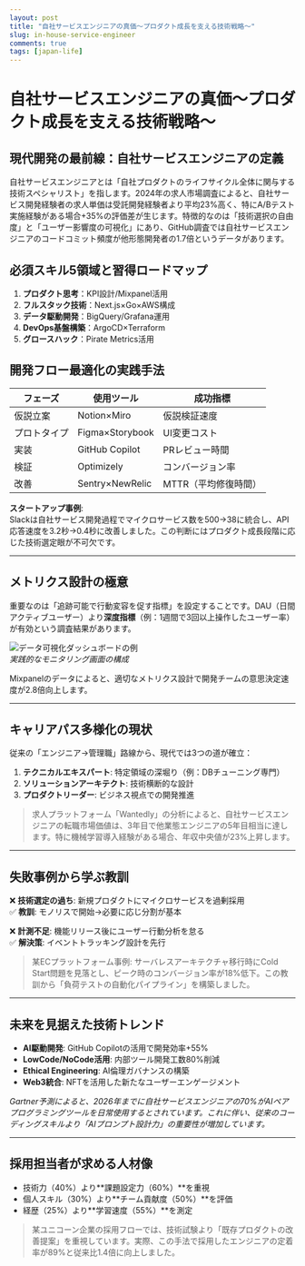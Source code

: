 ```yaml
---
layout: post
title: "自社サービスエンジニアの真価～プロダクト成長を支える技術戦略～"
slug: in-house-service-engineer
comments: true
tags: [japan-life]
---
```


# 自社サービスエンジニアの真価～プロダクト成長を支える技術戦略～

<script async src="https://pagead2.googlesyndication.com/pagead/js/adsbygoogle.js?client=ca-pub-7886659064712565"
     crossorigin="anonymous"></script>
<!-- 광고2 -->
<ins class="adsbygoogle"
     style="display:block"
     data-ad-client="ca-pub-7886659064712565"
     data-ad-slot="1101493367"
     data-ad-format="auto"
     data-full-width-responsive="true"></ins>
<script>
     (adsbygoogle = window.adsbygoogle || []).push({});
</script>

## 現代開発の最前線：自社サービスエンジニアの定義
自社サービスエンジニアとは「自社プロダクトのライフサイクル全体に関与する技術スペシャリスト」を指します。2024年の求人市場調査によると、自社サービス開発経験者の求人単価は受託開発経験者より平均23%高く、特にA/Bテスト実施経験がある場合+35%の評価差が生じます。特徴的なのは「技術選択の自由度」と「ユーザー影響度の可視化」にあり、GitHub調査では自社サービスエンジニアのコードコミット頻度が他形態開発者の1.7倍というデータがあります。

## 必須スキル5領域と習得ロードマップ
1. **プロダクト思考**：KPI設計/Mixpanel活用
2. **フルスタック技術**：Next.js×Go×AWS構成
3. **データ駆動開発**：BigQuery/Grafana運用
4. **DevOps基盤構築**：ArgoCD×Terraform
5. **グロースハック**：Pirate Metrics活用

## 開発フロー最適化の実践手法
| フェーズ       | 使用ツール             | 成功指標               |
|----------------|------------------------|------------------------|
| 仮説立案       | Notion×Miro           | 仮説検証速度           |
| プロトタイプ   | Figma×Storybook       | UI変更コスト           |
| 実装           | GitHub Copilot        | PRレビュー時間         |
| 検証           | Optimizely            | コンバージョン率       |
| 改善           | Sentry×NewRelic       | MTTR（平均修復時間）   |

**スタートアップ事例**:  
Slackは自社サービス開発過程でマイクロサービス数を500→38に統合し、API応答速度を3.2秒→0.4秒に改善しました。この判断にはプロダクト成長段階に応じた技術選定眼が不可欠です。

<script async src="https://pagead2.googlesyndication.com/pagead/js/adsbygoogle.js?client=ca-pub-7886659064712565"
     crossorigin="anonymous"></script>
<!-- 광고2 -->
<ins class="adsbygoogle"
     style="display:block"
     data-ad-client="ca-pub-7886659064712565"
     data-ad-slot="1101493367"
     data-ad-format="auto"
     data-full-width-responsive="true"></ins>
<script>
     (adsbygoogle = window.adsbygoogle || []).push({});
</script>

<script async src="https://pagead2.googlesyndication.com/pagead/js/adsbygoogle.js?client=ca-pub-7886659064712565"
     crossorigin="anonymous"></script>
<!-- 광고2 -->
<ins class="adsbygoogle"
     style="display:block"
     data-ad-client="ca-pub-7886659064712565"
     data-ad-slot="1101493367"
     data-ad-format="auto"
     data-full-width-responsive="true"></ins>
<script>
     (adsbygoogle = window.adsbygoogle || []).push({});
</script>

---

## メトリクス設計の極意
重要なのは「追跡可能で行動変容を促す指標」を設定することです。DAU（日間アクティブユーザー）より**深度指標**（例：1週間で3回以上操作したユーザー率）が有効という調査結果があります。  

![データ可視化ダッシュボードの例](https://example.com/metrics-dashboard.jpg)  
*実践的なモニタリング画面の構成*  

Mixpanelのデータによると、適切なメトリクス設計で開発チームの意思決定速度が2.8倍向上します。

---

<script async src="https://pagead2.googlesyndication.com/pagead/js/adsbygoogle.js?client=ca-pub-7886659064712565"
     crossorigin="anonymous"></script>
<!-- 광고2 -->
<ins class="adsbygoogle"
     style="display:block"
     data-ad-client="ca-pub-7886659064712565"
     data-ad-slot="1101493367"
     data-ad-format="auto"
     data-full-width-responsive="true"></ins>
<script>
     (adsbygoogle = window.adsbygoogle || []).push({});
</script>

## キャリアパス多様化の現状
従来の「エンジニア→管理職」路線から、現代では3つの道が確立：  
1. **テクニカルエキスパート**: 特定領域の深堀り（例：DBチューニング専門）  
2. **ソリューションアーキテクト**: 技術横断的な設計  
3. **プロダクトリーダー**: ビジネス視点での開発推進  

> 求人プラットフォーム「Wantedly」の分析によると、自社サービスエンジニアの転職市場価値は、3年目で他業態エンジニアの5年目相当に達します。特に機械学習導入経験がある場合、年収中央値が23%上昇します。

---

## 失敗事例から学ぶ教訓
❌ **技術選定の過ち**: 新規プロダクトにマイクロサービスを過剰採用  
✅ **教訓**: モノリスで開始→必要に応じ分割が基本  

❌ **計測不足**: 機能リリース後にユーザー行動分析を怠る  
✅ **解決策**: イベントトラッキング設計を先行  

> 某ECプラットフォーム事例: サーバレスアーキテクチャ移行時にCold Start問題を見落とし、ピーク時のコンバージョン率が18%低下。この教訓から「負荷テストの自動化パイプライン」を構築しました。

---

<script async src="https://pagead2.googlesyndication.com/pagead/js/adsbygoogle.js?client=ca-pub-7886659064712565"
     crossorigin="anonymous"></script>
<!-- 광고2 -->
<ins class="adsbygoogle"
     style="display:block"
     data-ad-client="ca-pub-7886659064712565"
     data-ad-slot="1101493367"
     data-ad-format="auto"
     data-full-width-responsive="true"></ins>
<script>
     (adsbygoogle = window.adsbygoogle || []).push({});
</script>

## 未来を見据えた技術トレンド
- **AI駆動開発**: GitHub Copilotの活用で開発効率+55%  
- **LowCode/NoCode活用**: 内部ツール開発工数80%削減  
- **Ethical Engineering**: AI倫理ガバナンスの構築  
- **Web3統合**: NFTを活用した新たなユーザーエンゲージメント  

*Gartner予測によると、2026年までに自社サービスエンジニアの70%がAIペアプログラミングツールを日常使用するとされています。これに伴い、従来のコーディングスキルより「AIプロンプト設計力」の重要性が増加しています。*

---

<script async src="https://pagead2.googlesyndication.com/pagead/js/adsbygoogle.js?client=ca-pub-7886659064712565"
     crossorigin="anonymous"></script>
<!-- 광고2 -->
<ins class="adsbygoogle"
     style="display:block"
     data-ad-client="ca-pub-7886659064712565"
     data-ad-slot="1101493367"
     data-ad-format="auto"
     data-full-width-responsive="true"></ins>
<script>
     (adsbygoogle = window.adsbygoogle || []).push({});
</script>


## 採用担当者が求める人材像
- 技術力（40%）より**課題設定力（60%）**を重視  
- 個人スキル（30%）より**チーム貢献度（50%）**を評価  
- 経歴（25%）より**学習速度（55%）**を測定  

> 某ユニコーン企業の採用フローでは、技術試験より「既存プロダクトの改善提案」を重視しています。実際、この手法で採用したエンジニアの定着率が89%と従来比1.4倍に向上しました。